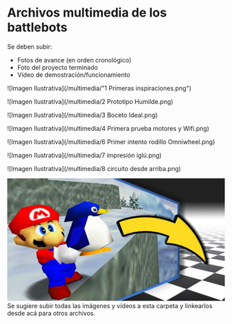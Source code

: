 # Archivos multimedia de los battlebots

Se deben subir:
- Fotos de avance (en orden cronológico)
- Foto del proyecto terminado
- Vídeo de demostración/funcionamiento

![Imagen Ilustrativa](/multimedia/"1 Primeras inspiraciones.png")

![Imagen Ilustrativa](/multimedia/2 Prototipo Humilde.png)

![Imagen Ilustrativa](/multimedia/3 Boceto Ideal.png)

![Imagen Ilustrativa](/multimedia/4 Primera prueba motores y Wifi.png)

![Imagen Ilustrativa](/multimedia/6 Primer intento rodillo Omniwheel.png)

![Imagen Ilustrativa](/multimedia/7 impresión iglú.png)

![Imagen Ilustrativa](/multimedia/8 circuito desde arriba.png)

![Imagen Ilustrativa](/multimedia/mario64.png)
Se sugiere subir todas las imágenes y vídeos a esta carpeta y linkearlos desde acá para otros archivos. 
